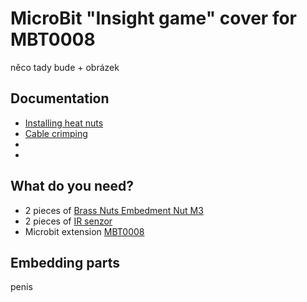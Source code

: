 # MicroBit "Insight game" cover for MBT0008

něco tady bude + obrázek

## Documentation

- [Installing heat nuts](https://markforged.com/resources/blog/heat-set-inserts)
- [Cable crimping](https://ratrig.dozuki.com/Guide/11.+Cable+Crimping/80)
-
-

## What do you need?

- 2 pieces of [Brass Nuts Embedment Nut M3](https://www.aliexpress.com/item/1005004701945081.html?spm=a2g0o.productlist.main.21.58cb39c9R6zfoQ&algo_pvid=9677fcdb-77ba-4252-ae76-797251d3cdd5&algo_exp_id=9677fcdb-77ba-4252-ae76-797251d3cdd5-10&pdp_npi=3%40dis%21CZK%2121.04%219.28%21%21%21%21%21%402145294416867754224787503d07a9%2112000030156876634%21sea%21CZ%214140378214&curPageLogUid=lfd77o0qlAzO)
- 2 pieces of [IR senzor](https://www.aliexpress.com/item/1297063929.html?spm=a2g0o.productlist.main.27.20397022RXpkeQ&algo_pvid=8a984506-1554-443a-8019-ef46ed227e3b&algo_exp_id=8a984506-1554-443a-8019-ef46ed227e3b-13&pdp_npi=3%40dis%21CZK%2115.38%2112.22%21%21%21%21%21%402100b69816867758153606982d0788%2157308806774%21sea%21CZ%214140378214&curPageLogUid=1XZwI0jA1Tbc)
- Microbit extension [MBT0008](https://www.dfrobot.com/product-1867.html)

## Embedding parts

penis
 
